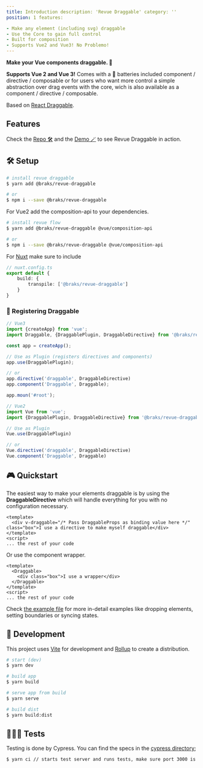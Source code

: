 ```yaml
---
title: Introduction description: 'Revue Draggable' category: ''
position: 1 features:

- Make any element (including svg) draggable
- Use the Core to gain full control
- Built for composition
- Supports Vue2 and Vue3! No Problemo!
---
```


**Make your Vue components draggable. 🤏**

**Supports Vue 2 and Vue 3!** Comes with a 🔋 batteries included component / directive / composable or for users who
want more control a simple abstraction over drag events with the core, wich is also available as a component / directive
/ composable.

Based on [React Draggable](https://www.npmjs.com/package/react-draggable#draggablecore).

## Features

<list :items="features"></list>

Check the [Repo 🛠](https://github.com/bcakmakoglu/revue-draggable) and
the [Demo 🪄](https://revue-draggable.vercel.app/) to see Revue Draggable in action.

## 🛠 Setup

```bash
# install revue draggable
$ yarn add @braks/revue-draggable

# or
$ npm i --save @braks/revue-draggable
```

For Vue2 add the composition-api to your dependencies.

```bash
# install revue flow
$ yarn add @braks/revue-draggable @vue/composition-api

# or
$ npm i --save @braks/revue-draggable @vue/composition-api
```

For [Nuxt](https://nuxtjs.org/) make sure to include

```ts {}[nuxt.config.ts]
// nuxt.config.ts
export default {
    build: {
        transpile: ['@braks/revue-draggable']
    }
}
```

### 🔌 Registering Draggable

```ts {}[main.ts]
// Vue3
import {createApp} from 'vue';
import Draggable, {DraggablePlugin, DraggableDirective} from '@braks/revue-draggable';

const app = createApp();

// Use as Plugin (registers directives and components)
app.use(DraggablePlugin);

// or
app.directive('draggable', DraggableDirective)
app.component('Draggable', Draggable);

app.moun('#root');
```

```ts {}[main.ts]
// Vue2 
import Vue from 'vue';
import {DraggablePlugin, DraggableDirective} from '@braks/revue-draggable';

// Use as Plugin
Vue.use(DraggablePlugin)

// or
Vue.directive('draggable', DraggableDirective)
Vue.component('Draggable', Draggable)
```

## 🎮 Quickstart

The easiest way to make your elements draggable is by using the **DraggableDirective** which will handle everything for
you with no configuration necessary.

````vue {}[App.vue]
<template>
  <div v-draggable="/* Pass DraggableProps as binding value here */" class="box">I use a directive to make myself draggable</div>
</template>
<script>
... the rest of your code
````

Or use the component wrapper.

````vue {}[App.vue]
<template>
  <Draggable>
    <div class="box">I use a wrapper</div>
  </Draggable>
</template>
<script>
... the rest of your code
````

Check [the example file](./example/App.vue) for more in-detail examples like dropping elements, setting boundaries or
syncing states.

## 🧪 Development

This project uses [Vite](https://vitejs.dev/) for development and [Rollup](https://rollupjs.org/) to create a
distribution.

```bash
# start (dev)
$ yarn dev

# build app
$ yarn build

# serve app from build
$ yarn serve

# build dist
$ yarn build:dist
```

## 🕵🏻‍♂️ Tests

Testing is done by Cypress. You can find the specs in the [cypress directory](/cypress);

```bash
$ yarn ci // starts test server and runs tests, make sure port 3000 is open
```
